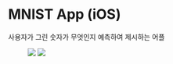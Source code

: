 # MNIST App (iOS)
사용자가 그린 숫자가 무엇인지 예측하여 제시하는 어플  

<figure class="half">
  <a href="link"><img src="https://github.com/user-attachments/assets/d2d8c08f-33e3-4147-9144-8c9113f9ae77"></a>
  <a href="link"><img src="https://github.com/user-attachments/assets/202ee2ec-edb5-4188-a5df-d5125d757de9"></a>
</figure>
